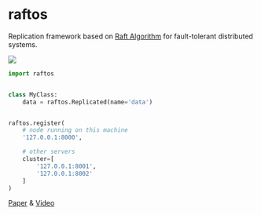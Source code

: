 # raftos

Replication framework based on [Raft Algorithm](https://raft.github.io/) for fault-tolerant distributed systems.

![](https://raw.github.com/zhebrak/raftos/master/docs/img/raft_rsm.png)



```python
import raftos


class MyClass:
    data = raftos.Replicated(name='data')


raftos.register(
    # node running on this machine
    '127.0.0.1:8000',

    # other servers
    cluster=[
        '127.0.0.1:8001',
        '127.0.0.1:8002'
    ]
)

```


[Paper](https://raft.github.io/raft.pdf) & [Video](https://www.youtube.com/watch?v=YbZ3zDzDnrw)
